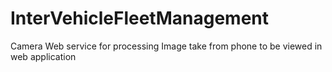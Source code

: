 InterVehicleFleetManagement
===========================

Camera Web service for processing Image take from phone to be viewed in web application 
